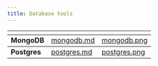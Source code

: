 ```yaml
---
title: Database tools
---
```

<table data-card-size="large" data-view="cards">
   <thead>
      <tr>
         <th></th>
         <th data-hidden data-card-target data-type="content-ref"></th>
         <th data-hidden data-card-cover data-type="files"></th>
      </tr>
   </thead>
   <tbody>
      <tr>
         <td><strong>MongoDB</strong></td>
         <td><a href="mongodb.md">mongodb.md</a></td>
         <td><a href="../../../.gitbook/assets/mongodb.png">mongodb.png</a></td>
      </tr>
   </tbody>
   <tbody>
      <tr>
         <td><strong>Postgres</strong></td>
         <td><a href="postgres.md">postgres.md</a></td>
         <td><a href="../../../.gitbook/assets/postgres.png">postgres.png</a></td>
      </tr>
   </tbody>
</table>
